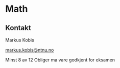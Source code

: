 # Math

## Kontakt
Markus Kobis

markus.kobis@ntnu.no


Minst 8 av 12 Obliger ma vare godkjent for eksamen